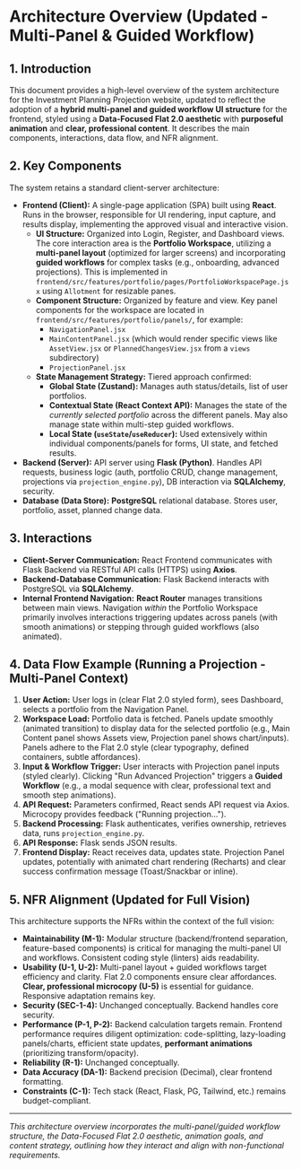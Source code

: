 # Architecture Overview (Updated - Multi-Panel & Guided Workflow)

## 1. Introduction

This document provides a high-level overview of the system architecture for the Investment Planning Projection website, updated to reflect the adoption of a **hybrid multi-panel and guided workflow UI structure** for the frontend, styled using a **Data-Focused Flat 2.0 aesthetic** with **purposeful animation** and **clear, professional content**. It describes the main components, interactions, data flow, and NFR alignment.

## 2. Key Components

The system retains a standard client-server architecture:

* **Frontend (Client):** A single-page application (SPA) built using **React**. Runs in the browser, responsible for UI rendering, input capture, and results display, implementing the approved visual and interactive vision.
    * **UI Structure:** Organized into Login, Register, and Dashboard views. The core interaction area is the **Portfolio Workspace**, utilizing a **multi-panel layout** (optimized for larger screens) and incorporating **guided workflows** for complex tasks (e.g., onboarding, advanced projections). This is implemented in `frontend/src/features/portfolio/pages/PortfolioWorkspacePage.jsx` using `Allotment` for resizable panes.
    * **Component Structure:** Organized by feature and view. Key panel components for the workspace are located in `frontend/src/features/portfolio/panels/`, for example:
        *   `NavigationPanel.jsx`
        *   `MainContentPanel.jsx` (which would render specific views like `AssetView.jsx` or `PlannedChangesView.jsx` from a `views` subdirectory)
        *   `ProjectionPanel.jsx`
    * **State Management Strategy:** Tiered approach confirmed:
        * **Global State (Zustand):** Manages auth status/details, list of user portfolios.
        * **Contextual State (React Context API):** Manages the state of the *currently selected portfolio* across the different panels. May also manage state within multi-step guided workflows.
        * **Local State (`useState`/`useReducer`):** Used extensively within individual components/panels for forms, UI state, and fetched results.
* **Backend (Server):** API server using **Flask (Python)**. Handles API requests, business logic (auth, portfolio CRUD, change management, projections via `projection_engine.py`), DB interaction via **SQLAlchemy**, security.
* **Database (Data Store):** **PostgreSQL** relational database. Stores user, portfolio, asset, planned change data.

## 3. Interactions

* **Client-Server Communication:** React Frontend communicates with Flask Backend via RESTful API calls (HTTPS) using **Axios**.
* **Backend-Database Communication:** Flask Backend interacts with PostgreSQL via **SQLAlchemy**.
* **Internal Frontend Navigation:** **React Router** manages transitions between main views. Navigation *within* the Portfolio Workspace primarily involves interactions triggering updates across panels (with smooth animations) or stepping through guided workflows (also animated).

## 4. Data Flow Example (Running a Projection - Multi-Panel Context)

1.  **User Action:** User logs in (clear Flat 2.0 styled form), sees Dashboard, selects a portfolio from the Navigation Panel.
2.  **Workspace Load:** Portfolio data is fetched. Panels update smoothly (animated transition) to display data for the selected portfolio (e.g., Main Content panel shows Assets view, Projection panel shows chart/inputs). Panels adhere to the Flat 2.0 style (clear typography, defined containers, subtle affordances).
3.  **Input & Workflow Trigger:** User interacts with Projection panel inputs (styled clearly). Clicking "Run Advanced Projection" triggers a **Guided Workflow** (e.g., a modal sequence with clear, professional text and smooth step animations).
4.  **API Request:** Parameters confirmed, React sends API request via Axios. Microcopy provides feedback ("Running projection...").
5.  **Backend Processing:** Flask authenticates, verifies ownership, retrieves data, runs `projection_engine.py`.
6.  **API Response:** Flask sends JSON results.
7.  **Frontend Display:** React receives data, updates state. Projection Panel updates, potentially with animated chart rendering (Recharts) and clear success confirmation message (Toast/Snackbar or inline).

## 5. NFR Alignment (Updated for Full Vision)

This architecture supports the NFRs within the context of the full vision:

* **Maintainability (M-1):** Modular structure (backend/frontend separation, feature-based components) is critical for managing the multi-panel UI and workflows. Consistent coding style (linters) aids readability.
* **Usability (U-1, U-2):** Multi-panel layout + guided workflows target efficiency and clarity. Flat 2.0 components ensure clear affordances. **Clear, professional microcopy (U-5)** is essential for guidance. Responsive adaptation remains key.
* **Security (SEC-1-4):** Unchanged conceptually. Backend handles core security.
* **Performance (P-1, P-2):** Backend calculation targets remain. Frontend performance requires diligent optimization: code-splitting, lazy-loading panels/charts, efficient state updates, **performant animations** (prioritizing transform/opacity).
* **Reliability (R-1):** Unchanged conceptually.
* **Data Accuracy (DA-1):** Backend precision (Decimal), clear frontend formatting.
* **Constraints (C-1):** Tech stack (React, Flask, PG, Tailwind, etc.) remains budget-compliant.

---
*This architecture overview incorporates the multi-panel/guided workflow structure, the Data-Focused Flat 2.0 aesthetic, animation goals, and content strategy, outlining how they interact and align with non-functional requirements.*